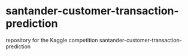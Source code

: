 # santander-customer-transaction-prediction
repository for the Kaggle competition santander-customer-transaction-prediction
